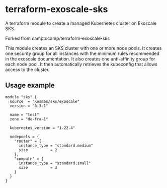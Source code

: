 # terraform-exoscale-sks

A terraform module to create a managed Kubernetes cluster on Exoscale SKS.

Forked from camptocamp/terraform-exoscale-sks

This module creates an SKS cluster with one or more node pools. It creates one security group for all instances with the minimum rules recommended in the exoscale documentation. It also creates one anti-affinity group for each node pool. It then automatically retrieves the kubeconfig that allows access to the cluster.


## Usage example

```hcl
module "sks" {
  source  = "Kosmas/sks/exoscale"
  version = "0.3.1"

  name = "test"
  zone = "de-fra-1"

  kubernetes_version = "1.22.4"

  nodepools = {
    "router" = {
      instance_type = "standard.medium"
      size          = 2
    },
    "compute" = {
      instance_type = "standard.small"
      size          = 3
    }
  }
}
```
